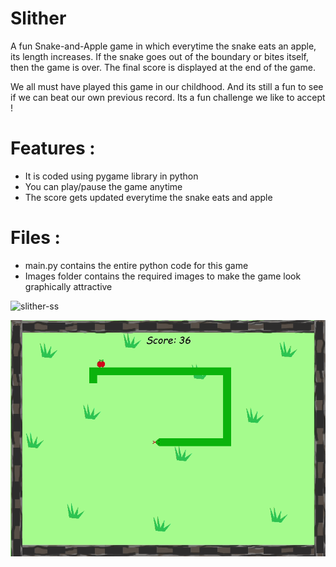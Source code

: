# Slither
A fun Snake-and-Apple game in which everytime the snake eats an apple, its length increases. If the snake goes out of the boundary or bites itself, then the game is over. The final score is displayed at the end of the game.

We all must have played this game in our childhood. And its still a fun to see if we can beat our own previous record. Its a fun challenge we like to accept !

# Features :
- It is coded using pygame library in python
- You can play/pause the game anytime
- The score gets updated everytime the snake eats and apple

# Files :
- main.py contains the entire python code for this game
- Images folder contains the required images to make the game look graphically attractive

![slither-ss](https://user-images.githubusercontent.com/37634919/47491992-a4a14c00-d869-11e8-9c02-da9402efe2e7.png)

![slither](https://github.com/Jaimin09/Snake-and-Apple-Game/blob/master/Images/slither.gif?raw=true)
